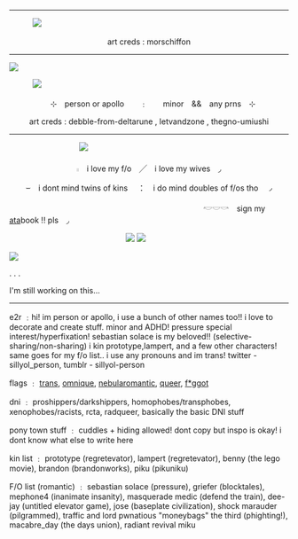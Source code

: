 ***

</p>

　　　![](https://i.imgur.com/Oqg7qN6.png)

<p align="center"> art creds : morschiffon


***
![](https://i.imgur.com/wYgRhtL.png)

　　　![](https://i.imgur.com/ZdqfbxE.png)

<p align="center"> 　⊹　person or apollo　　﹕　　minor　&&　any prns　⊹　

<p align="center"> art creds : debble-from-deltarune , letvandzone , thegno-umiushi

***

　　　　　　　　　![](https://i.imgur.com/3BY1W03.png)

<p align="center">  𓏻　i love my f/o　╱　i love my wives　◞
<p align="center">  ⏖　i dont mind twins of kins　 ：　i do mind doubles of f/os tho　◞
 
　　　　　　　　　　　　　　　　　　　　　　　　　𓎢𓎟𓎡　sign my [ata](https://whimsycal.atabook.org)book !! pls　◞


 　　　　　　　　　　　　　　　![](https://i.imgur.com/qc3NP59.gif) ![](https://i.imgur.com/ADEwKTE.gif)

![](https://i.imgur.com/M6s8s5y.png)

.
.
.

I'm still working on this...

***

e2r ﹕hi! im person or apollo, i use a bunch of other names too!! i love to decorate and create stuff. minor and ADHD! pressure special interest/hyperfixation! sebastian solace is my beloved!! (selective-sharing/non-sharing) i kin prototype,lampert, and a few other characters! same goes for my f/o list.. i use any pronouns and im trans! twitter - sillyol_person, tumblr - sillyol-person

flags ﹕ [trans](https://lgbtqia.wiki/wiki/Transgender), [omnique](https://lgbtqia.wiki/wiki/Omnique), [nebularomantic](https://lgbtqia.wiki/wiki/Nebularomantic), [queer](https://lgbtqia.wiki/wiki/Queer), [f*ggot](https://lgbtqia.wiki/wiki/F*ggot)

dni ﹕ proshippers/darkshippers, homophobes/transphobes, xenophobes/racists, rcta, radqueer, basically the basic DNI stuff

pony town stuff ﹕ cuddles + hiding allowed! dont copy but inspo is okay! i dont know what else to write here

kin list ﹕ prototype (regretevator), lampert (regretevator), benny (the lego movie), brandon (brandonworks), piku (pikuniku)

F/O list (romantic) ﹕ sebastian solace (pressure), griefer (blocktales), mephone4 (inanimate insanity), masquerade medic (defend the train), dee-jay (untitled elevator game), jose (baseplate civilization), shock marauder (pilgrammed), traffic and lord pwnatious "moneybags" the third (phighting!), macabre_day (the days union), radiant revival miku


<!--
**whimsical-person/whimsical-person** is a ✨ _special_ ✨ repository because its `README.md` (this file) appears on your GitHub profile.

Here are some ideas to get you started:

- 🔭 I’m currently working on ...
- 🌱 I’m currently learning ...
- 👯 I’m looking to collaborate on ...
- 🤔 I’m looking for help with ...
- 💬 Ask me about ...
- 📫 How to reach me: ...
- 😄 Pronouns: ...
- ⚡ Fun fact: ...
-->
